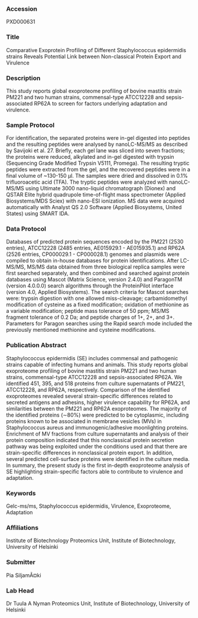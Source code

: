 ### Accession
PXD000631

### Title
Comparative Exoprotein Profiling of Different Staphylococcus epidermidis strains Reveals Potential Link between Non-classical Protein Export and Virulence

### Description
This study reports global exoproteome profiling of bovine mastitis strain PM221 and two human strains, commensal-type ATCC12228 and sepsis-associated RP62A to screen for factors underlying adaptation and virulence.

### Sample Protocol
For identification, the separated proteins were in-gel digested into peptides and the resulting peptides were analysed by nanoLC-MS/MS as described by Savijoki et al. 27. Briefly, each gel lane was sliced into seven fractions; the proteins were reduced, alkylated and in-gel digested with trypsin (Sequencing Grade Modified Trypsin V5111, Promega). The resulting tryptic peptides were extracted from the gel, and the recovered peptides were in a final volume of ~130-150 µl. The samples were dried and dissolved in 0.1% trifluoroacetic acid (TFA). The tryptic peptides were analyzed with nanoLC-MS/MS using Ultimate 3000 nano-liquid chromatograph (Dionex) and QSTAR Elite hybrid quadrupole time-of-flight mass spectrometer (Applied Biosystems/MDS Sciex) with nano-ESI ionization. MS data were acquired automatically with Analyst QS 2.0 Software (Applied Biosystems, United States) using SMART IDA.

### Data Protocol
Databases of predicted protein sequences encoded by the PM221 (2530 entries), ATCC12228 (2485 entries, AE015929.1 - AE015935.1) and RP62A (2526 entries, CP000029.1 - CP000028.1) genomes and plasmids were compiled to obtain in-house databases for protein identifications. After LC-MS/MS, MS/MS data obtained from three biological replica samples were first searched separately, and then combined and searched against protein databases using Mascot (Matrix Science, version 2.4.0) and ParagonTM (version 4.0.0.0) search algorithms through the ProteinPilot interface (version 4.0, Applied Biosystems). The search criteria for Mascot searches were: trypsin digestion with one allowed miss-cleavage; carbamidomethyl modification of cysteine as a fixed modification; oxidation of methionine as a variable modification; peptide mass tolerance of 50 ppm; MS/MS fragment tolerance of 0.2 Da; and peptide charges of 1+, 2+, and 3+. Parameters for Paragon searches using the Rapid search mode included the previously mentioned methionine and cysteine modifications.

### Publication Abstract
Staphylococcus epidermidis (SE) includes commensal and pathogenic strains capable of infecting humans and animals. This study reports global exoproteome profiling of bovine mastitis strain PM221 and two human strains, commensal-type ATCC12228 and sepsis-associated RP62A. We identified 451, 395, and 518 proteins from culture supernatants of PM221, ATCC12228, and RP62A, respectively. Comparison of the identified exoproteomes revealed several strain-specific differences related to secreted antigens and adhesins, higher virulence capability for RP62A, and similarities between the PM221 and RP62A exoproteomes. The majority of the identified proteins (&#x223c;80%) were predicted to be cytoplasmic, including proteins known to be associated in membrane vesicles (MVs) in Staphylococcus aureus and immunogenic/adhesive moonlighting proteins. Enrichment of MV fractions from culture supernatants and analysis of their protein composition indicated that this nonclassical protein secretion pathway was being exploited under the conditions used and that there are strain-specific differences in nonclassical protein export. In addition, several predicted cell-surface proteins were identified in the culture media. In summary, the present study is the first in-depth exoproteome analysis of SE highlighting strain-specific factors able to contribute to virulence and adaptation.

### Keywords
Gelc-ms/ms, Staphylococcus epidermidis, Virulence, Exoproteome, Adaptation

### Affiliations
Institute of Biotechnology
Proteomics Unit, Institute of Biotechnology, University of Helsinki

### Submitter
Pia SiljamÃ¤ki

### Lab Head
Dr Tuula A Nyman
Proteomics Unit, Institute of Biotechnology, University of Helsinki


